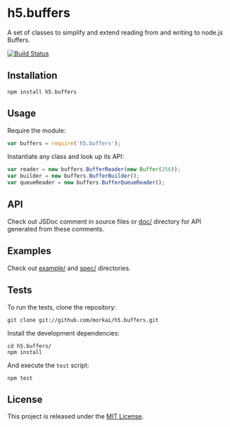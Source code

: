 # h5.buffers

A set of classes to simplify and extend reading from and writing to
node.js Buffers.

[![Build Status](https://travis-ci.org/morkai/h5.step.png)](https://travis-ci.org/morkai/h5.step)

## Installation

```
npm install h5.buffers
```

## Usage

Require the module:

```javascript
var buffers = require('h5.buffers');
```

Instantiate any class and look up its API:

```javascript
var reader = new buffers.BufferReader(new Buffer(256));
var builder = new buffers.BufferBuilder();
var queueReader = new buffers.BufferQueueReader();
```

## API

Check out JSDoc comment in source files or
[doc/](https://github.com/morkai/h5.buffers/tree/master/doc/api/)
directory for API generated from these comments.

## Examples

Check out [example/](https://github.com/morkai/h5.buffers/tree/master/example)
and [spec/](https://github.com/morkai/h5.buffers/tree/master/spec)
directories.

## Tests

To run the tests, clone the repository:

```
git clone git://github.com/morkai/h5.buffers.git
```

Install the development dependencies:

```
cd h5.buffers/
npm install
```

And execute the `test` script:

```
npm test
```

## License

This project is released under the
[MIT License](https://raw.github.com/morkai/oriental-node-plumber/master/license.md).
